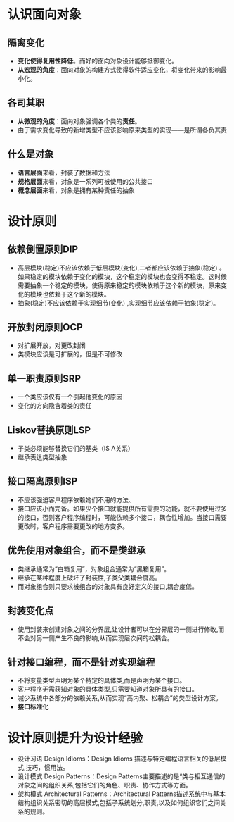 # 认识面向对象

## 隔离变化

- **变化使得复用性降低**。而好的面向对象设计能够抵御变化。
- **从宏观的角度**：面向对象的构建方式使得软件适应变化，将变化带来的影响最小化。

## 各司其职

- **从微观的角度**：面向对象强调各个类的**责任**。
- 由于需求变化导致的新增类型不应该影响原来类型的实现——是所谓各负其责

## 什么是对象

- **语言层面**来看，封装了数据和方法
- **规格层面**来看，对象是一系列可被使用的公共接口
- **概念层面**来看，对象是拥有某种责任的抽象



# 设计原则

## 依赖倒置原则DIP

- 高层模块(稳定)不应该依赖于低层模块(变化),二者都应该依赖于抽象(稳定) 。如果稳定的模块依赖于变化的模块，这个稳定的模块也会变得不稳定。这时候需要抽象一个稳定的模块，使得原来稳定的模块依赖于这个新的模块，原来变化的模块也依赖于这个新的模块。
- 抽象(稳定)不应该依赖于实现细节(变化) ,实现细节应该依赖于抽象(稳定)。



## 开放封闭原则OCP

- 对扩展开放，对更改封闭
- 类模块应该是可扩展的，但是不可修改



## 单一职责原则SRP

- 一个类应该仅有一个引起他变化的原因
- 变化的方向隐含着类的责任



## Liskov替换原则LSP

- 子类必须能够替换它们的基类（IS A关系）
- 继承表达类型抽象



## 接口隔离原则ISP

- 不应该强迫客户程序依赖她们不用的方法、
- 接口应该小而完备。如果少个接口就能提供所有需要的功能，就不要使用过多的接口，否则客户程序编程时，可能依赖多个接口，耦合性增加。当接口需要更改时，客户程序需要更改的地方变多。



## 优先使用对象组合，而不是类继承

- 类继承通常为“白箱复用”，对象组合通常为“黑箱复用”。
- 继承在某种程度上破坏了封装性,子类父类耦合度高。
- 而对象组合则只要求被组合的对象具有良好定义的接口,耦合度低。



## 封装变化点

- 使用封装来创建对象之间的分界层,让设计者可以在分界层的一侧进行修改,而不会对另一侧产生不良的影响,从而实现层次间的松耦合。



## 针对接口编程，而不是针对实现编程

- 不将变量类型声明为某个特定的具体类,而是声明为某个接口。
- 客户程序无需获知对象的具体类型,只需要知道对象所具有的接口。
- 减少系统中各部分的依赖关系,从而实现“高内聚、松耦合”的类型设计方案。
- **接口标准化**





#  设计原则提升为设计经验

- 设计习语 Design Idioms：Design Idioms 描述与特定编程语言相关的低层模式,技巧，惯用法。
- 设计模式 Design Patterns：Design Patterns主要描述的是“类与相互通信的对象之间的组织关系,包括它们的角色、职责、协作方式等方面。
- 架构模式 Architectural Patterns：Architectural Patterns描述系统中与基本结构组织关系密切的高层模式,包括子系统划分,职责,以及如何组织它们之间关系的规则。